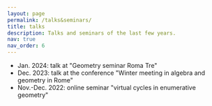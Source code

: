 ```yaml
---
layout: page
permalink: /talks&seminars/
title: talks
description: Talks and seminars of the last few years.
nav: true
nav_order: 6
---
```

<ul>
  <li> Jan. 2024: talk at "Geometry seminar Roma Tre"</li>
  <li> Dec. 2023: talk at the conference "Winter meeting in algebra and geometry in Rome" </li>
  <li> Nov.-Dec. 2022: online seminar "virtual cycles in enumerative geometry"</li>
</ul>



